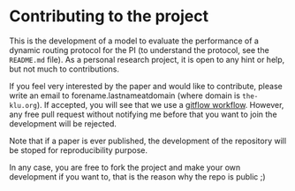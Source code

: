 # Contributing to the project
This is the development of a model to evaluate the performance of a dynamic routing protocol for the PI (to understand the protocol, see the `README.md` file). As a personal research project, it is open to any hint or help, but not much to contributions.

If you feel very interested by the paper and would like to contribute, please write an email to forename.lastnameatdomain (where domain is `the-klu.org`). If accepted, you will see that we use a [gitflow workflow](https://www.atlassian.com/git/tutorials/comparing-workflows/gitflow-workflow). However, any free pull request without notifying me before that you want to join the development will be rejected.

Note that if a paper is ever published, the development of the repository will be stoped for reproducibility purpose.

In any case, you are free to fork the project and make your own development if you want to, that is the reason why the repo is public ;)
